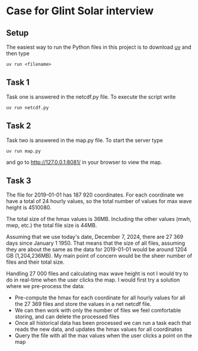 # Case for Glint Solar interview

## Setup
The easiest way to run the Python files in this project is to download 
[uv](https://docs.astral.sh/uv/getting-started/installation/) and then type

`uv run <filename>`

## Task 1
Task one is answered in the netcdf.py file. To execute the script write

`uv run netcdf.py`


## Task 2
Task two is answered in the map.py file. To start the server type

`uv run map.py`

and go to http://127.0.0.1:8081/ in your browser to view the map.


## Task 3
The file for 2019-01-01 has 187 920 coordinates. For each coordinate we have a total of 24 hourly values,
so the total number of values for max wave height is 4510080. 

The total size of the hmax values is 36MB. Including the other values (mwh, mwp, etc.) the total file size
is 44MB. 

Assuming that we use today's date, December 7, 2024, there are 27 369 days since January 1 1950. That 
means that the size of all files, assuming they are about the same as the data for 2019-01-01 would be
around 1204 GB (1,204,236MB). My main point of concern would be the sheer number of files and their total size.

Handling 27 000 files and calculating max wave height is not I would try to do in real-time when the
user clicks the map. I would first try a solution where we pre-process the data:

- Pre-compute the hmax for each coordinate for all hourly values for all the 27 369 files and store the values in a net netcdf file. 
- We can then work with only the number of files we feel comfortable storing, and can delete the processed files
- Once all historical data has been processed we can run a task each that reads the new data, and updates the hmax values for all coordinates
- Query the file with all the max values when the user clicks a point on the map
